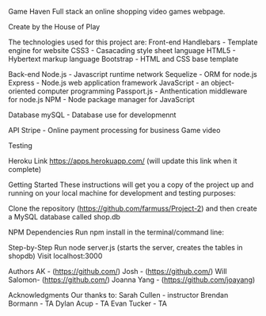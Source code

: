  Game Haven 
 Full stack an online shopping video games webpage.

 Create by the House of Play

The technologies used for this project are:
Front-end
  Handlebars - Template engine for website
  CSS3 - Casacading style sheet language
  HTML5 - Hybertext markup language
  Bootstrap - HTML and CSS base template

Back-end
  Node.js - Javascript runtime network
  Sequelize - ORM for node.js
  Express - Node.js web application framework
  JavaScript - an object-oriented computer programming
  Passport.js - Anthentication middleware for node.js
  NPM - Node package manager for JavaScript

Database
  mySQL - Database use for developmennt

API
  Stripe - Online payment processing for business
  Game video

Testing

Heroku Link
https://apps.herokuapp.com/ (will update this link when it complete)

Getting Started
These instructions will get you a copy of the project up and running on your local machine for development and testing purposes:

Clone the  repository (https://github.com/farmuss/Project-2) and then create a MySQL database called shop.db

NPM Dependencies
Run npm install in the terminal/command line:

Step-by-Step
Run node server.js (starts the server, creates the tables in shopdb)
Visit localhost:3000

Authors
AK - (https://github.com/)
Josh - (https://github.com/)
Will Salomon- (https://github.com/)
Joanna Yang - (https://github.com/joayang)

Acknowledgments
Our thanks to:
 Sarah Cullen - instructor
 Brendan Bormann    - TA
 Dylan Acup         - TA 
 Evan Tucker        - TA